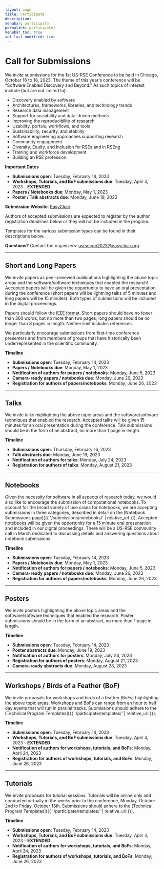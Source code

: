 ```yaml
---
layout: page
title: Participate
description:
menubar: participate
permalink: participate/
menubar_toc: true
set_last_modified: true
---
```


# Call for Submissions

We invite submissions for the 1st US-RSE Conference to be held in Chicago,
October 16 to 18, 2023. The theme of this year's conference will be
"Software Enabled Discovery and Beyond." As such topics of interest
include (but are not limited to):

- Discovery enabled by software
- Architectures, frameworks, libraries, and technology trends
- Research data management
- Support for scalability and data-driven methods
- Improving the reproducibility of research
- Usability, portals, workflows, and tools
- Sustainability, security, and stability
- Software engineering approaches supporting research
- Community engagement
- Diversity, Equity, and Inclusion for RSEs and in RSEng
- Training and workforce development
- Building an RSE profession

**Important Dates**

- **Submissions open**: Tuesday, February 14, 2023
- **Workshops, Tutorials, and BoF submissions due**: Tuesday, April 4, 2023 - **EXTENDED**
- **Papers / Notebooks due**: Monday, May 1, 2023
- **Poster / Talk abstracts due**: Monday, June 19, 2023

**Submission Website**: [EasyChair](https://easychair.org/conferences/?conf=usrsecon2023)

Authors of accepted submissions are expected to register by the author
registration deadlines below or they will not be included in the program.

Templates for the various submission types can be found in their descriptions below.

**Questions?** Contact the organizers: [usrsecon2023@easychair.org](mailto:usrsecon2023@easychair.org).

---

## Short and Long Papers

We invite papers as peer-reviewed publications highlighting the above topic
areas and the software/software techniques that enabled the research!
Accepted papers will be given the opportunity to have an oral presentation
during the conference (short papers will be lightning talks of 5 minutes and
long papers will be 15 minutes). Both types of submissions will be included
in the digital proceedings.

Papers should follow the [IEEE format](https://www.ieee.org/conferences/publishing/templates.html).
Short papers should have no fewer than 300 words, but no more than two pages;
long papers should be no longer than 8 pages in length. Neither limit
includes references.

We particularly encourage submissions from first-time conference
presenters and from members of groups that have historically been underrepresented in
the scientific community.

**Timeline**

- **Submissions open**: Tuesday, February 14, 2023
- **Papers / Notebooks due**: Monday, May 1, 2023
- **Notification of authors for papers / notebooks**: Monday, June 5, 2023
- **Camera-ready papers / notebooks due**: Monday, June 26, 2023
- **Registration for authors of papers/notebooks**: Monday, June 26, 2023

---

## Talks

We invite talks highlighting the above topic areas and the software/software techniques that enabled the research.
Accepted talks will be given 15 minutes for an oral presentation during the conference.
Talk submissions should be in the form of an abstract, no more than 1 page in length.

**Timeline**

- **Submissions open**: Thursday, February 16, 2023
- **Talk abstracts due**: Monday, June 19, 2023
- **Notification of authors for talks**: Monday, July 24, 2023
- **Registration for authors of talks**: Monday, August 21, 2023

---

## Notebooks

Given the necessity for software in all aspects of research today, we would
also like to encourage the submission of computational notebooks. To account
for the broad variety of use cases for notebooks, we are accepting submissions
in three categories, described in detail on the
[Notebook Submissions page]({{ '/submissions/notebooks/' | relative_url }}).
Accepted notebooks will be given the opportunity for a 15 minute oral
presentation and included in our digital proceedings. There will be a US-RSE
community call in March dedicated to discussing details and answering questions
about notebook submissions.

**Timeline**

- **Submissions open**: Tuesday, February 14, 2023
- **Papers / Notebooks due**: Monday, May 1, 2023
- **Notification of authors for papers / notebooks**: Monday, June 5, 2023
- **Camera-ready papers / notebooks due**: Monday, June 26, 2023
- **Registration for authors of papers/notebooks**: Monday, June 26, 2023

---

## Posters

We invite posters highlighting the above topic areas and the software/software
techniques that enabled the research. Poster submissions should be in the form
of an abstract, no more than 1 page in length.

**Timeline**

- **Submissions open**: Tuesday, February 14, 2023
- **Poster abstracts due**: Monday, June 19, 2023
- **Notification of authors for posters**: Monday, July 24, 2023
- **Registration for authors of posters**: Monday, August 21, 2023
- **Camera-ready abstracts due**: Monday, August 28, 2023

---

## Workshops / Birds of a Feather (BoF)

We invite proposals for workshops and birds of a feather (BoFs) highlighting
the above topic areas. Workshops and BoFs can range from an hour to half day
events that will run in parallel tracks. Submissions should adhere to the
[Technical Program Templates]({{ '/participate/templates/' | relative_url }}).

**Timeline**

- **Submissions open**: Tuesday, February 14, 2023
- **Workshops, Tutorials, and BoF submissions due**: Tuesday, April 4, 2023 - **EXTENDED**
- **Notification of authors for workshops, tutorials, and BoFs**: Monday, April 24, 2023
- **Registration for authors of workshops, tutorials, and BoFs**: Monday, June 26, 2023

---

## Tutorials

We invite proposals for tutorial sessions. Tutorials will be online only and
conducted virtually in the weeks prior to the conference, Monday, October 2nd
to Friday, October 13th. Submissions should adhere to the
[Technical Program Templates]({{ '/participate/templates/' | relative_url }}).

**Timeline**

- **Submissions open**: Tuesday, February 14, 2023
- **Workshops, Tutorials, and BoF submissions due**: Tuesday, April 4, 2023 - **EXTENDED**
- **Notification of authors for workshops, tutorials, and BoFs**: Monday, April 24, 2023
- **Registration for authors of workshops, tutorials, and BoFs**: Monday, June 26, 2023
